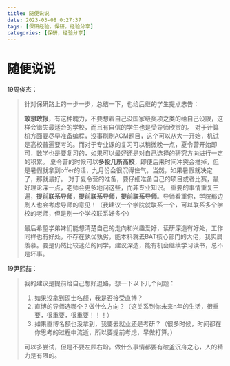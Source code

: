 ```yaml
---
title: 随便说说
date: 2023-03-08 0:27:37
tags: [保研经验，保研，经验分享]
categories: [保研，经验分享]
---
```


# 随便说说

19周俊杰：

> 针对保研路上的一步一步，总结一下，也给后继的学生提点忠告：
>
> **敢想敢报**，有这种魄力，不要想着自己没国家级奖项之类的给自己设限，这样会错失最适合的学校，而且有自信的学生也是受导师欣赏的。 对于计算机方面要尽早准备编程，没事刷刷ACM题目，这个可以从大一开始，机试是高校普遍要考的。而对于专业课的复习可以稍微晚一点，夏令营开始即可，数学也是要复习的，如果可以最好还是对自己选择的研究方向进行一定的积累。 夏令营的时候可以**多投几所高校**，即便后来时间冲突会推掉，但是暑假就拿到offer的话，九月份会很沉得住气，当然，如果暑假就决定了，那就最好。 对于夏令营的准备，要仔细准备自己的项目或者比赛，最好理论深一点，老师会更多地问这些，而非专业知识。 重要的事情重复三遍，**提前联系导师，提前联系导师，提前联系导师**。导师看重你，学院那边刷人也会考虑导师的意见！（我建议一个学院就联系一个，可以联系多个学校的老师，但是别一个学校联系好多个）
>
> 最后希望学弟妹们能想清楚自己的走向和兴趣爱好，读研深造有好处，工作同样也有好处，不存在孰优孰劣，能本科就去BAT核心部门的大佬，我实属羡慕。要是仍然比较迷茫的同学，建议深造，能有机会继续学习读书，总不是坏事。

19尹熙喆：

> 我的建议是提前给自己想好退路，想一下以下几个问题：
>
> 1. 如果没拿到硕士名额，我是否接受直博？
> 2. 直博的导师选哪个？做什么方向？（这关系到你未来n年的生活，很重要，很重要，很重要！！！）
> 3. 如果直博名额也没拿到，我要去就业还是考研？（很多时候，时间都在你思考的过程中流逝，所以要提前考虑，早做打算。）
>
> 可以多尝试，但是不要左顾右盼。做什么事情都要有破釜沉舟之心，人的精力是有限的。
